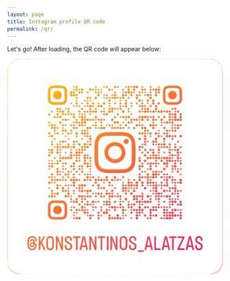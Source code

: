 ```yaml
---
layout: page
title: Instagram profile QR code
permalink: /qr/
---
```


Let's go! After loading, the QR code will appear below:

[![@konstantinos_alatzas](/assets/qr.png "@konstantinos_alatzas")](https://www.instagram.com/konstantinos_alatzas)
